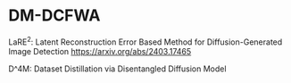# DM-DCFWA

$\text{LaRE}^2$: Latent Reconstruction Error Based Method for Diffusion-Generated Image Detection  https://arxiv.org/abs/2403.17465

$\text{D^4M}$: Dataset Distillation via Disentangled Diffusion Model
